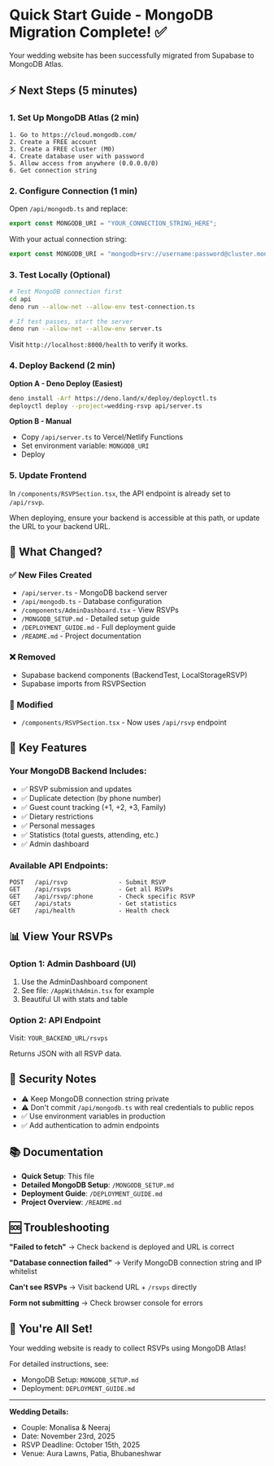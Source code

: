 # Quick Start Guide - MongoDB Migration Complete! ✅

Your wedding website has been successfully migrated from Supabase to MongoDB Atlas.

## ⚡ Next Steps (5 minutes)

### 1. Set Up MongoDB Atlas (2 min)
```
1. Go to https://cloud.mongodb.com/
2. Create a FREE account
3. Create a FREE cluster (M0)
4. Create database user with password
5. Allow access from anywhere (0.0.0.0/0)
6. Get connection string
```

### 2. Configure Connection (1 min)
Open `/api/mongodb.ts` and replace:
```typescript
export const MONGODB_URI = "YOUR_CONNECTION_STRING_HERE";
```

With your actual connection string:
```typescript
export const MONGODB_URI = "mongodb+srv://username:password@cluster.mongodb.net/?retryWrites=true&w=majority";
```

### 3. Test Locally (Optional)
```bash
# Test MongoDB connection first
cd api
deno run --allow-net --allow-env test-connection.ts

# If test passes, start the server
deno run --allow-net --allow-env server.ts
```

Visit `http://localhost:8000/health` to verify it works.

### 4. Deploy Backend (2 min)
**Option A - Deno Deploy (Easiest)**
```bash
deno install -Arf https://deno.land/x/deploy/deployctl.ts
deployctl deploy --project=wedding-rsvp api/server.ts
```

**Option B - Manual**
- Copy `/api/server.ts` to Vercel/Netlify Functions
- Set environment variable: `MONGODB_URI`
- Deploy

### 5. Update Frontend
In `/components/RSVPSection.tsx`, the API endpoint is already set to `/api/rsvp`.

When deploying, ensure your backend is accessible at this path, or update the URL to your backend URL.

## 📁 What Changed?

### ✅ New Files Created
- `/api/server.ts` - MongoDB backend server
- `/api/mongodb.ts` - Database configuration
- `/components/AdminDashboard.tsx` - View RSVPs
- `/MONGODB_SETUP.md` - Detailed setup guide
- `/DEPLOYMENT_GUIDE.md` - Full deployment guide
- `/README.md` - Project documentation

### ❌ Removed
- Supabase backend components (BackendTest, LocalStorageRSVP)
- Supabase imports from RSVPSection

### 🔧 Modified
- `/components/RSVPSection.tsx` - Now uses `/api/rsvp` endpoint

## 🎯 Key Features

### Your MongoDB Backend Includes:
- ✅ RSVP submission and updates
- ✅ Duplicate detection (by phone number)
- ✅ Guest count tracking (+1, +2, +3, Family)
- ✅ Dietary restrictions
- ✅ Personal messages
- ✅ Statistics (total guests, attending, etc.)
- ✅ Admin dashboard

### Available API Endpoints:
```
POST   /api/rsvp              - Submit RSVP
GET    /api/rsvps             - Get all RSVPs
GET    /api/rsvp/:phone       - Check specific RSVP
GET    /api/stats             - Get statistics
GET    /api/health            - Health check
```

## 📊 View Your RSVPs

### Option 1: Admin Dashboard (UI)
1. Use the AdminDashboard component
2. See file: `/AppWithAdmin.tsx` for example
3. Beautiful UI with stats and table

### Option 2: API Endpoint
Visit: `YOUR_BACKEND_URL/rsvps`

Returns JSON with all RSVP data.

## 🔐 Security Notes

- ⚠️ Keep MongoDB connection string private
- ⚠️ Don't commit `/api/mongodb.ts` with real credentials to public repos
- ✅ Use environment variables in production
- ✅ Add authentication to admin endpoints

## 📚 Documentation

- **Quick Setup**: This file
- **Detailed MongoDB Setup**: `/MONGODB_SETUP.md`
- **Deployment Guide**: `/DEPLOYMENT_GUIDE.md`
- **Project Overview**: `/README.md`

## 🆘 Troubleshooting

**"Failed to fetch"**
→ Check backend is deployed and URL is correct

**"Database connection failed"**
→ Verify MongoDB connection string and IP whitelist

**Can't see RSVPs**
→ Visit backend URL + `/rsvps` directly

**Form not submitting**
→ Check browser console for errors

## 🎉 You're All Set!

Your wedding website is ready to collect RSVPs using MongoDB Atlas!

For detailed instructions, see:
- MongoDB Setup: `MONGODB_SETUP.md`
- Deployment: `DEPLOYMENT_GUIDE.md`

---

**Wedding Details:**
- Couple: Monalisa & Neeraj
- Date: November 23rd, 2025
- RSVP Deadline: October 15th, 2025
- Venue: Aura Lawns, Patia, Bhubaneshwar